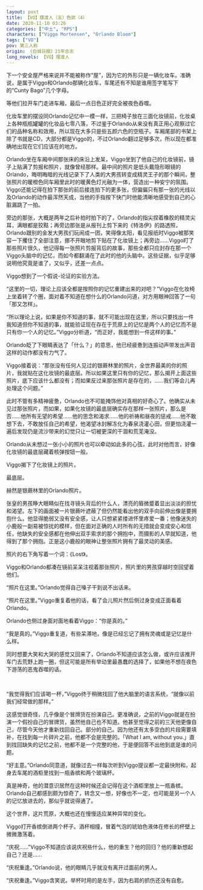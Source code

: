 ```yaml
---
layout: post
title: 【VO】摆渡人（五）色欲（4）
date: 2020-11-10 03:26
categories: ["中土", "RPS"]
characters: ["Viggo Mortensen", "Orlando Bloom"]
tags: ["VO"]
pov: 第三人称
origin: 《白城日报》21年合志
long_novels: 【VO】摆渡人
---
```


下一个安全屋严格来说并不能被称作“屋”，因为它的外形只是一辆化妆车。准确说，是属于Viggo和Orlando那辆化妆车，车尾还有不知是谁用签字笔写下的“Cunty Bago”几个字母。

等他们拉开车门走进车厢，最后一点日色正好完全被夜色吞噬。

化妆车里的摆设同Orlando记忆中一模一样，三把椅子放在三面化妆镜前，化妆桌上各种瓶瓶罐罐的化妆品七零八落，不过鉴于Orlando从来没有真正用心观察过它们的品种名称和效用，所以现在大多只是些五颜六色的空瓶子。车厢尾部的书架上除了书就是CD，大部分都是Viggo的，不过Orlando翻过足够多次，所以现在都准确地出现在它们应该在的地方。

Orlando坐在车厢中间那张床的床沿上发呆，Viggo坐到了他自己的化妆镜前，镜子上贴满了剪报和照片，就像曾经那样。最中间的照片是低头戴隐形眼镜的Orlando，晦明晦暗的光线记录下了人类的大男孩转变成精灵王子的那个瞬间，整张照片的暖橙色同车厢里此时的暖黄色灯光融为一体，营造出一种安宁的氛围。Viggo还能记得在拍下那张的前后接连拍下的更多张，但偏偏只有那一张的光线以及Orlando的动作最浑然天成，当他的手指按下快门时他能清晰地感受到自己的心脏漏跳了一拍。

旁边的那张，大概是两年之后补拍时拍下的了，Orlando的指尖捏着橡胶的精灵尖耳，满眼都是狡黠；再旁边那张是从报刊上剪下来的《特洛伊》的路透照，Orlando跟别的金发大男孩们玩闹成一团，笑得像太阳，看见报纸时Viggo被那笑容一下攫住了全部注意，挪不开眼地剪下贴在了化妆镜上；再旁边……Viggo盯了那些照片很久，他记得每一张照片剪报背后的故事，那些全都只应封存在那一个Viggo头脑中的记忆，而如今都翻涌在了此时的他的头脑中。这些证据，似乎足够说明他究竟是谁了，又似乎，还差一点点。

Viggo想到了一个假说-论证的实验方法。

“这里的一切，理论上应该全都是按照你的记忆重建出来的对吧？”Viggo在化妆椅上坐着转了个圈，面对着不知道在想什么的Orlando问道，对方用眼神回答了一句「那又怎样」。

“所以理论上说，如果是你不知道的事，就不可能出现在这里，所以只要找出一件我知道但你不知道的事，就能验证现在存在于荒原上的记忆是两个人的记忆而不是只有你一个人的记忆。”Viggo分析道，“而正好，我能想到一件这样的事。”

Orlando眨了下眼睛表达了「什么？」的意思，他已经疲惫到连振动声带发出声音这样的动作都没有力气了。

Viggo接着说：“那张没有任何人见过的银蕨林里的照片，全世界最美的你的照片，我就贴在这化妆镜的最底层。所以如果这里只有你的记忆，那么揭开上面这些照片，底下应该什么都没有；而如果反过来那张照片是存在的，……我们等会儿再处理这个问题。”

此时不管有多精神疲惫，Orlando也不可能掩饰他对真相的好奇心了。他确实从未见过那张照片，而如果，如果化妆镜的最底层确实存在那样一张照片，那么是否……他所有无望的希望……他的思念和渴求……他的祈祷和昼夜的惩戒……他不敢想下去，不敢放任自己的希望，他渴望冰封解冻化为春泉浇灌心田，但更怕浇灌一遍后发现仍是流沙带来的幻觉只让一切被更深的干涸和荒芜淹没。

Orlando从未想过一张小小的照片也可以牵动如此多的心弦，此时对他而言，好像化妆镜的最底层藏着核弹按钮一般。

Viggo揭下了化妆镜上的照片。

最底层。

赫然是银蕨林里的Orlando照片。

张皇的男孩睁大眼睛似在找寻镜头背后的什么人，漂亮的眉微蹙着显出淡淡的担忧和渴望。左下的画面被一片银蕨叶遮蔽了但仍然能看出他的双手向前伸出像是要拥抱什么。他显得脆弱又没有安全感，让人只想紧紧搂进怀里疼爱一番；他像迷失的小鹿般一副易被惊扰的模样，但在面对正确的人时所有的无措就会变成安心和信任，他缺失的安全感都在他伸出双手索求的那个拥抱中，而摄影的人早就知道，他得到了那个拥抱。正是这小鹿般的眼神让整张照片拥有了最灵动的美感。

照片的右下角写着一个词：《Lost》。

Viggo和Orlando都凑在镜前呆呆注视着那张照片，照片里的男孩穿越时空回望着他们。

“照片在这里。”Orlando觉得自己嗓子干到说不出话来。

“照片在这里。”Viggo重复着他的话，看了会儿照片然后侧过身变成正面看着Orlando。

Orlando也侧过身面对面地看着Viggo：“你是真的。”

“我是真的。”Viggo重复道，有些呆滞地，像是已经忘记了拥有灵魂或是记忆是什么样。

同时想要大笑和大哭的感觉又回来了，Orlando不知道应该怎么做，或许应该推开车门去荒野上跑一圈，但这可能是所有举动里最愚蠢的选择了，如果他不想在夜色下游荡的恶鬼吞噬的话。

<br>

“我觉得我们应该喝一杯，”Viggo终于稍微找回了他大脑里的语言系统，“就像以前我们经常做的那样。”

这感觉很奇怪，几乎像是个冒牌货在扮演自己。更准确说，之前的Viggo就是在扮演一个假扮自己的冒牌货，虽然他自己也不知道。他甚至觉得之前的三天他更像自己，尽管今天他才重新找回自己。部分的自己。因为他还有太多空白的片段需要填补，在找到每一片碎片之前，他都不会是完整的。「What I am, without you.」直到找回缺失的记忆之前，他都不是一个完整的他，于是便回答不出他到底是谁的问题。

“好主意。”Orlando同意道，就像过去一样每次听到Viggo提议都一定最快附和，起身去车尾的酒柜里找到一瓶香槟和两个玻璃杯。

真是神奇，他的潜意识居然在这种时候还会记得在这个酒柜里放上一瓶香槟。Orlando自己都感到颇为惊奇了，转念又一想，好像也不一定，也可能是另一个人的记忆放进去的，那似乎就说得通了。

这个世界，这片荒原，大概也还在慢慢适应某种异常的变化。

Viggo打开香槟倒进两个杯子。酒杯相撞，冒着气泡的琥珀色液体在修长的杯壁上微微激荡着。

“庆祝……”Viggo不知道应该说庆祝些什么，他的重生？他的回归？他的重新想起自己？还是……

“庆祝重逢。”Orlando说，他的眼睛几乎就没有离开过面前的男人。

“庆祝重逢。”Viggo含笑说。举杯时用的是左手，因为右肩的抓伤还没有自愈。
